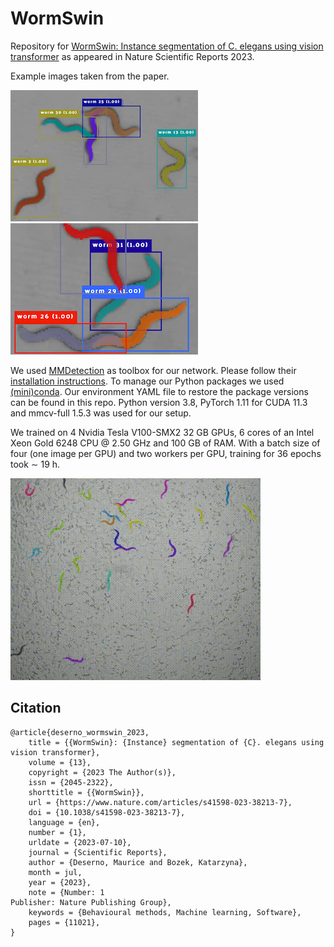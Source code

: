 # WormSwin
Repository for [WormSwin: Instance segmentation of C. elegans using vision transformer](doi.org/10.1038/s41598-023-38213-7) as appeared in Nature Scientific Reports 2023.

Example images taken from the paper.

![instance segmented c. elegans](readme_examples/seg_1.png)
![instance segmented c. elegans](readme_examples/seg_2.png)

We used [MMDetection](https://github.com/open-mmlab/mmdetection) as toolbox for our network.
Please follow their [installation instructions](https://mmdetection.readthedocs.io/en/latest/get_started.html).
To manage our Python packages we used [(mini)conda](https://docs.conda.io/en/latest/miniconda.html).
Our environment YAML file to restore the package versions can be found in this repo.
Python version 3.8, PyTorch 1.11 for CUDA 11.3 and mmcv-full 1.5.3 was used for our setup.

We trained on 4 Nvidia Tesla V100-SMX2 32 GB GPUs, 6 cores of an Intel Xeon Gold 6248 CPU @ 2.50 GHz and 100 GB of RAM. With a batch size of four (one image per GPU) and two workers per GPU, training for 36 epochs took ∼ 19 h.

![tracked c. elegans](readme_examples/tracking.gif)

## Citation
```
@article{deserno_wormswin_2023,
	title = {{WormSwin}: {Instance} segmentation of {C}. elegans using vision transformer},
	volume = {13},
	copyright = {2023 The Author(s)},
	issn = {2045-2322},
	shorttitle = {{WormSwin}},
	url = {https://www.nature.com/articles/s41598-023-38213-7},
	doi = {10.1038/s41598-023-38213-7},
	language = {en},
	number = {1},
	urldate = {2023-07-10},
	journal = {Scientific Reports},
	author = {Deserno, Maurice and Bozek, Katarzyna},
	month = jul,
	year = {2023},
	note = {Number: 1
Publisher: Nature Publishing Group},
	keywords = {Behavioural methods, Machine learning, Software},
	pages = {11021},
}
```
